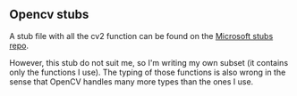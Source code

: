 ## Opencv stubs
A stub file with all the cv2 function can be found on the [Microsoft stubs repo](https://github.com/microsoft/python-type-stubs/tree/main/cv2).

However, this stub do not suit me, so I'm writing my own subset (it contains only the functions I use). The typing of those functions is also wrong in the sense that OpenCV handles many more types than the ones I use.
